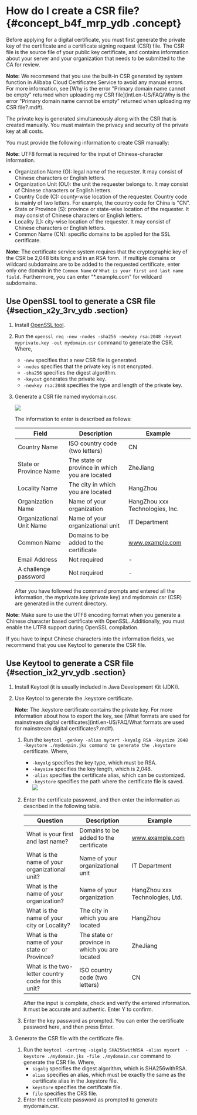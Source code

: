 # How do I create a CSR file? {#concept_b4f_mrp_ydb .concept}

Before applying for a digital certificate, you must first generate the private key of the certificate and a certificate signing request \(CSR\) file. The CSR file is the source file of your public key certificate, and contains information about your server and your organization that needs to be submitted to the CA for review.

**Note:** We recommend that you use the built-in CSR generated by system function in Alibaba Cloud Certificates Service to avoid any manual errors. For more information, see [Why is the error "Primary domain name cannot be empty" returned when uploading my CSR file](intl.en-US/FAQ/Why is the error "Primary domain name cannot be empty" returned when uploading my CSR file?.md#).

The private key is generated simultaneously along with the CSR that is created manually. You must maintain the privacy and security of the private key at all costs.

You must provide the following information to create CSR manually:

**Note:** UTF8 format is required for the input of Chinese-character information.

-   Organization Name \(O\): legal name of the requester. It may consist of Chinese characters or English letters.
-   Organization Unit \(OU\): the unit the requester belongs to. It may consist of Chinese characters or English letters.
-   Country Code \(C\): county-wise location of the requester. Country code is mainly of two letters. For example, the country code for China is "CN".
-   State or Province \(S\): province or state-wise location of the requester. It may consist of Chinese characters or English letters.
-   Locality \(L\): city-wise location of the requester. It may consist of Chinese characters or English letters.
-   Common Name \(CN\): specific domains to be applied for the SSL certificate.

**Note:** The certificate service system requires that the cryptographic key of the CSR be 2,048 bits long and in an RSA form.  If multiple domains or wildcard subdomains are to be added to the requested certificate, enter only one domain in the `Common Name` or `What is your first and last name field.` Furthermore, you can enter "\*.example.com" for wildcard subdomains.

## Use OpenSSL tool to generate a CSR file {#section_x2y_3rv_ydb .section}

1.  Install [OpenSSL tool](https://www.openssl.org/).
2.  Run the `openssl req -new -nodes -sha256 -newkey rsa:2048 -keyout myprivate.key -out mydomain.csr` command to generate the CSR. Where,
    -   `-new` specifies that a new CSR file is generated.
    -   `-nodes` specifies that the private key is not encrypted.
    -   `-sha256` specifies the digest algorithm.
    -   `-keyout` generates the private key.
    -   `-newkey rsa:2048` specifies the type and length of the private key.
3.  Generate a CSR file named mydomain.csr.

    ![](http://static-aliyun-doc.oss-cn-hangzhou.aliyuncs.com/assets/img/13600/4272_en-US.png)

    The information to enter is described as follows:

    |Field|Description|Example|
    |-----|-----------|-------|
    |Country Name|ISO country code \(two letters\)|CN|
    |State or Province Name|The state or province in which you are located|ZheJiang|
    |Locality Name|The city in which you are located|HangZhou|
    |Organization Name|Name of your organization|HangZhou xxx Technologies, Inc.|
    |Organizational Unit Name|Name of your organizational unit|IT Department|
    |Common Name|Domains to be added to the certificate|www.example.com|
    |Email Address|Not required|-|
    |A challenge password|Not required|-|

    After you have followed the command prompts and entered all the information, the myprivate.key \(private key\) and mydomain.csr \(CSR\) are generated in the current directory.


**Note:** Make sure to use the UTF8 encoding format when you generate a Chinese character based certificate with OpenSSL. Additionally, you must enable the UTF8 support during OpenSSL compilation.

If you have to input Chinese characters into the information fields, we recommend that you use Keytool to generate the CSR file.

## Use Keytool to generate a CSR file {#section_ix2_yrv_ydb .section}

1.  Install Keytool \(it is usually included in Java Development Kit \(JDK\)\).
2.  Use Keytool to generate the .keystore certificate.

    **Note:** The .keystore certificate contains the private key. For more information about how to export the key, see [What formats are used for mainstream digital certificates](intl.en-US/FAQ/What formats are used for mainstream digital certificates?.md#).

    1.  Run the `keytool -genkey -alias mycert -keyalg RSA -keysize 2048 -keystore ./mydomain.jks command to generate the .keystore` certificate. Where,

        -   `-keyalg` specifies the key type, which must be RSA.
        -   `-keysize` specifies the key length, which is 2,048.
        -   `-alias` specifies the certificate alias, which can be customized.
        -   `-keystore` specifies the path where the certificate file is saved.
        ![](http://static-aliyun-doc.oss-cn-hangzhou.aliyuncs.com/assets/img/13600/4273_en-US.png)

    2.  Enter the certificate password, and then enter the information as described in the following table.

        |Question|Description|Example|
        |--------|-----------|-------|
        |What is your first and last name?|Domains to be added to the certificate|www.example.com|
        |What is the name of your organizational unit?|Name of your organizational unit|IT Department|
        |What is the name of your organization?|Name of your organization|HangZhou xxx Technologies, Ltd.|
        |What is the name of your city or Locality?|The city in which you are located|HangZhou|
        |What is the name of your state or Province?|The state or province in which you are located|ZheJiang|
        |What is the two-letter country code for this unit?|ISO country code \(two letters\)|CN|

        After the input is complete, check and verify the entered information. It must be accurate and authentic. Enter Y to confirm.

    3.  Enter the key password as prompted. You can enter the certificate password here, and then press Enter.
3.  Generate the CSR file with the certificate file.
    1.  Run the `keytool -certreq -sigalg SHA256withRSA -alias mycert  -keystore ./mydomain.jks -file ./mydomain.csr` command to generate the CSR file. Where,
        -   `sigalg` specifies the digest algorithm, which is SHA256withRSA.
        -   `alias` specifies an alias, which must be exactly the same as the certificate alias in the .keystore file.
        -   `keystore` specifies the certificate file.
        -   `file` specifies the CRS file.
    2.  Enter the certificate password as prompted to generate mydomain.csr.

